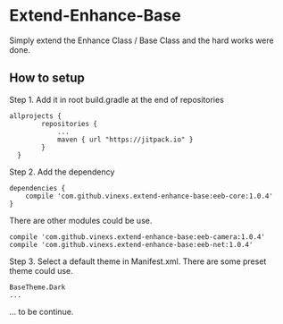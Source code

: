 # Extend-Enhance-Base
Simply extend the Enhance Class / Base Class and the hard works were done.

## How to setup

Step 1. Add it in root build.gradle at the end of repositories
```
allprojects {
		repositories {
			...
			maven { url "https://jitpack.io" }
		}
  }
```
Step 2. Add the dependency
```
dependencies {
	compile 'com.github.vinexs.extend-enhance-base:eeb-core:1.0.4'
}
```

There are other modules could be use.
```
compile 'com.github.vinexs.extend-enhance-base:eeb-camera:1.0.4'
compile 'com.github.vinexs.extend-enhance-base:eeb-net:1.0.4'
```

Step 3. Select a default theme in Manifest.xml. There are some preset theme could use.
```
BaseTheme.Dark
...
```

... to be continue.





